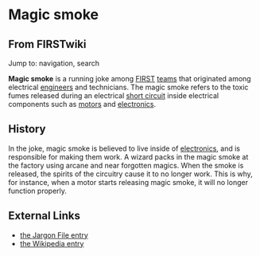 # Magic smoke

## From FIRSTwiki

Jump to: navigation, search

**Magic smoke** is a running joke among [FIRST](first) [teams](Teams "Teams") that originated among electrical [engineers](Engineer "Engineer") and technicians. The magic smoke refers to the toxic fumes released during an electrical [short circuit](Short_circuit "Short circuit") inside electrical components such as [motors](motors) and [electronics](Electronics_and_circuitry "Electronics and circuitry").

## History

In the joke, magic smoke is believed to live inside of [electronics](Electronics_and_circuitry "Electronics and circuitry"), and is responsible for making them work. A wizard packs in the magic smoke at the factory using arcane and near forgotten magics. When the smoke is released, the spirits of the circuitry cause it to no longer work. This is why, for instance, when a motor starts releasing magic smoke, it will no longer function properly.

## External Links

- [the Jargon File entry](http://catb.org/jargon/html/M/magic-smoke.html "http://catb.org/jargon/html/M/magic-smoke.html")
- [the Wikipedia entry](http://www.wikipedia.org/wiki/Magic_smoke "wikipedia:Magic_smoke")
